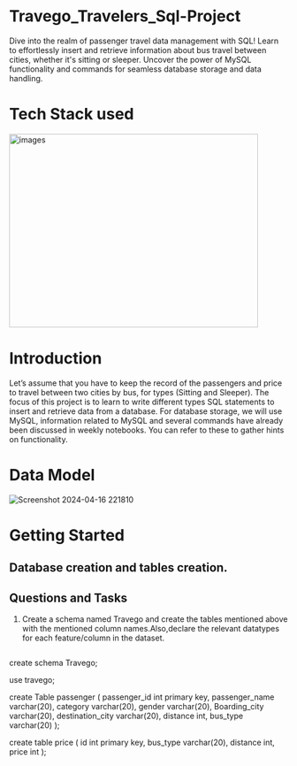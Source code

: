 # Travego_Travelers_Sql-Project
Dive into the realm of passenger travel data management with SQL! Learn to effortlessly insert and retrieve information about bus travel between cities, whether it's sitting or sleeper. Uncover the power of MySQL functionality and commands for seamless database storage and data handling.

# Tech Stack used
<img src="https://github.com/Abdulmalik25/Travego_Travelers_Sql--Project/assets/153974173/fe50efa7-c836-4213-b20f-0b89ad397eb9" alt="images" width="450" height="350">

# Introduction
Let’s assume that you have to keep the record of the passengers and price to travel between two cities by bus, for types (Sitting and Sleeper). The focus of this project is to learn to write different types SQL statements to insert and retrieve data from a database. For database storage, we will use MySQL, information related to MySQL and several commands have already been discussed in weekly notebooks. You can refer to these to gather hints on functionality.

# Data Model
![Screenshot 2024-04-16 221810](https://github.com/Abdulmalik25/Travego_Travelers_Sql--Project/assets/153974173/2dfad99a-e4fe-4bf1-8500-3451069a5cd5)

# Getting Started
## Database creation and tables creation.
## Questions and Tasks
1. Create a schema named Travego and create the tables mentioned above with the mentioned column names.Also,declare the relevant datatypes for each feature/column in the dataset.
    ```sql
create schema Travego;

use travego;

create Table passenger (
    passenger_id int primary key,
    passenger_name varchar(20),
    category varchar(20),
    gender varchar(20),
    Boarding_city varchar(20),
    destination_city varchar(20),
    distance int,
    bus_type varchar(20)
);

create table price (
    id int primary key,
    bus_type varchar(20),
    distance int,
    price int
);





